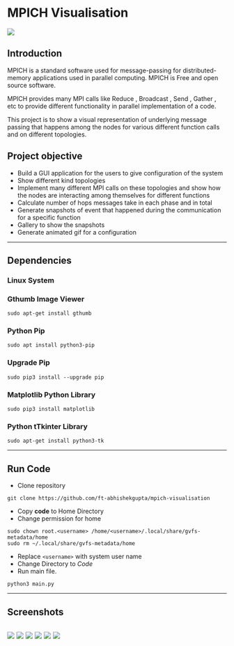 # MPICH Visualisation
![](./Image.png)
## Introduction 
MPICH is a standard software used for message-passing for distributed-memory 
applications used in parallel computing. MPICH is Free and open source software. 

MPICH provides many MPI calls like Reduce , Broadcast , Send , Gather , etc to provide 
different functionality in parallel implementation of a code. 

This project is to show a visual representation of underlying message passing that happens among the nodes for various different function calls and on different topologies. 
## Project objective 
* Build a GUI application for the users to give configuration of the system 
* Show different kind topologies  
* Implement many different MPI calls on these topologies and show how the nodes 
are interacting among themselves for different functions  
* Calculate number of hops messages take in each phase and in total 
* Generate snapshots of event that happened during the communication for a 
specific function 
* Gallery to show the snapshots 
* Generate animated gif for a configuration 
---

## Dependencies
### Linux System
### Gthumb Image Viewer
```
sudo apt-get install gthumb
```
### Python Pip
```
sudo apt install python3-pip
```
### Upgrade Pip
```
sudo pip3 install --upgrade pip
```
### Matplotlib Python Library
```
sudo pip3 install matplotlib
```
### Python tTkinter Library
```
sudo apt-get install python3-tk
```
---
## Run Code
* Clone repository 
```
git clone https://github.com/ft-abhishekgupta/mpich-visualisation
```
* Copy **code** to Home Directory
* Change permission for home
```
sudo chown root.<username> /home/<username>/.local/share/gvfs-metadata/home
sudo rm ~/.local/share/gvfs-metadata/home
```
* Replace ```<username>``` with system user name
* Change Directory to *Code*
* Run main file.
```
python3 main.py
```
---
## Screenshots
![](./Screenshot1.png)
![](./Screenshot2.png)
![](./Screenshot3.png)
![](./Screenshot4.png)
![](./Screenshot5.png)
![](./Screenshot6.png)
---